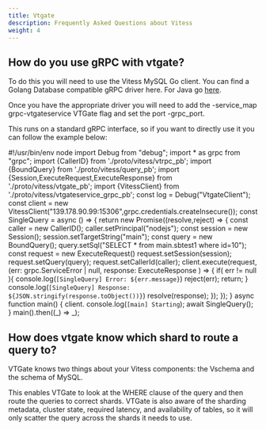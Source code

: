 ```yaml
---
title: Vtgate
description: Frequently Asked Questions about Vitess
weight: 4
---
```


## How do you use gRPC with vtgate?

To do this you will need to use the Vitess MySQL Go client. You can find a Golang Database compatible gRPC driver here. For Java go [here](https://github.com/vitessio/vitess/tree/master/java).

Once you have the appropriate driver you will need to add the -service_map grpc-vtgateservice VTGate flag and set the port -grpc_port.

This runs on a standard gRPC interface, so if you want to directly use it you can follow the example below:

#!/usr/bin/env node
import Debug from "debug";
import * as grpc from "grpc";
import {CallerID} from './proto/vitess/vtrpc_pb';
import {BoundQuery} from './proto/vitess/query_pb';
import {Session,ExecuteRequest,ExecuteResponse} from './proto/vitess/vtgate_pb';
import {VitessClient} from  './proto/vitess/vtgateservice_grpc_pb';
const log = Debug("VtgateClient");
const client = new VitessClient("139.178.90.99:15306",grpc.credentials.createInsecure());
const SingleQuery = async () => {
   return new Promise((resolve,reject) => {
       const caller = new CallerID();
       caller.setPrincipal("nodejs");
       const session = new Session();
       session.setTargetString("main");
       const query = new BoundQuery();
       query.setSql("SELECT * from main.sbtest1 where id=10");
       const request = new ExecuteRequest()
       request.setSession(session);
       request.setQuery(query);
       request.setCallerId(caller);
       client.execute(request, (err: grpc.ServiceError | null, response: ExecuteResponse ) => {
           if( err != null ){
               console.log(`[SingleQuery] Error: ${err.message}`)
               reject(err); return;
           }
           console.log(`[SingleQuery] Response: ${JSON.stringify(response.toObject())}`)
           resolve(response);
       });
   });
}
async function main() {
   client.
   console.log(`[main] Starting`);
   await SingleQuery();
}
main().then((_) => _);

## How does vtgate know which shard to route a query to?

VTGate knows two things about your Vitess components: the Vschema and the schema of MySQL. 

This enables VTGate to look at the WHERE clause of the query and then route the queries to correct shards. VTGate is also aware of the sharding metadata, cluster state, required latency, and availability of tables, so it will only scatter the query across the shards it needs to use.